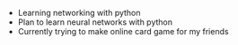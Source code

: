 - Learning networking with python 
- Plan to learn neural networks with python
- Currently trying to make online card game for my friends

<!---
Sharky20/Sharky20 is a ✨ special ✨ repository because its `README.md` (this file) appears on your GitHub profile.
You can click the Preview link to take a look at your changes.
--->

